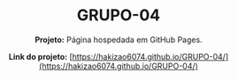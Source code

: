 <div align="center">

# GRUPO-04

**Projeto:** Página hospedada em GitHub Pages.

**Link do projeto:** [https://hakizao6074.github.io/GRUPO-04/](https://hakizao6074.github.io/GRUPO-04/)

</div>
